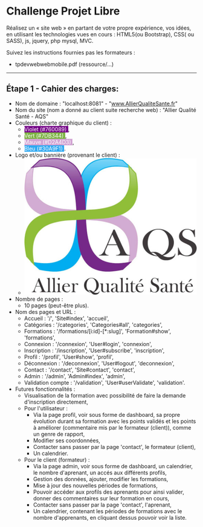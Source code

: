 # Challenge Projet Libre

Réalisez un « site web » en partant de votre propre expérience, vos idées, en utilisant les technologies vues en cours : HTML5(ou Bootstrap), CSS( ou SASS), js, jquery, php mysql, MVC.

Suivez les instructions fournies pas les formateurs : 
- tpdevwebwebmobile.pdf (ressource/...)

----

## Étape 1 - Cahier des charges:

- Nom de domaine : "localhost:8081" - "www.AllierQualiteSante.fr"
- Nom du site (nom a donné au client suite recherche web) : "Allier Qualité Santé - AQS"
- Couleurs (charte graphique du client) : 
  - <span style="background : #760089; color : white">Violet (#760089)  </span>,  
  - <span style="background : #7DB344; color : white">Vert (#7DB344)  </span>, 
  - <span style="background : #D2A4D3; color : white">Mauve (#D2A4D3)  </span>,
  - <span style="background : #30A9F1; color : white">Bleu (#30A9F1)  </span>.
- Logo et/ou bannière (provenant le client) :
  - ![Logo](/ressource/logo_banniere_AQS_resize_moitie.jpg)
- Nombre de pages :
  - 10 pages (peut-être plus).
- Nom des pages et URL : 
  - Accueil : '/', 'Site#index', 'accueil',
  - Catégories : '/categories', 'Categories#all', 'categories',
  - Formations : '/formations/[i:id]-[*:slug]', 'Formation#show', 'formations',
  - Connexion : '/connexion', 'User#login', 'connexion',
  - Inscription : '/inscription', 'User#subscribe', 'inscription',
  - Profil : '/profil', 'User#show', 'profil',
  - Déconnexion : '/deconnexion', 'User#logout', 'deconnexion',
  - Contact : '/contact', 'Site#contact', 'contact',
  - Admin : '/admin', 'Admin#index', 'admin',
  - Validation compte : '/validation', 'User#userValidate', 'validation'.
- Futures fonctionnalités : 
  - Visualisation de la formation avec possibilité de faire la demande d'inscription directement,
  - Pour l'utilisateur : 
    - Via la page profil, voir sous forme de dashboard, sa propre évolution durant sa formation avec les points validés
    et les points à améliorer (commentaire mis par le formateur (client)), comme un genre de rapport,
    - Modifier ses coordonnées,
    - Contacter sans passer par la page 'contact', le formateur (client),
    - Un calendrier.
  - Pour le client (formateur) : 
    - Via la page admin, voir sous forme de dashboard, un calendrier, le nombre d'aprenant, un accés aux différents profils,
    - Gestion des données, ajouter, modifier les formations,
    - Mise à jour des nouvelles périodes de formations,
    - Pouvoir accéder aux profils des aprenants pour ainsi valider, donner des commentaires sur leur formation en cours,
    - Contacter sans passer par la page 'contact', l'aprenant,
    - Un calendrier, contenant les périodes de formations avec le nombre d'apprenants, en cliquant dessus pouvoir voir la liste.

